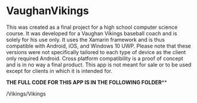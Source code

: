 # VaughanVikings

This was created as a final project for a high school computer science course. It was developed for a Vaughan Vikings baseball coach and is solely for his use only. It uses the Xamarin framework and is thus compatible with Android, iOS, and Windows 10 UWP. Please note that these versions were not specifically tailored to each type of device as the client only required Android. Cross platform compatibility is a proof of concept and is in no way a final product. This app is not meant for sale or to be used except for clients in which it is intended for. 

******THE FULL CODE FOR THIS APP IS IN THE FOLLOWING FOLDER********

/Vikings/Vikings
